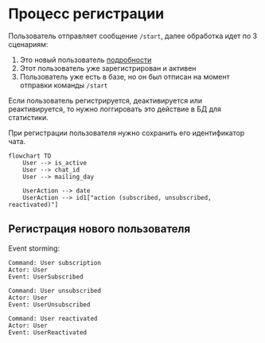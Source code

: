 # Процесс регистрации

Пользователь отправляет сообщение `/start`, далее обработка идет по 3 сценариям:

1) Это новый пользователь [подробности](#Регистрация-нового-пользователя)
2) Этот пользователь уже зарегистрирован и активен
3) Пользователь уже есть в базе, но он был отписан на момент отправки команды `/start`

Если пользователь регистрируется, деактивируется или реактивируется, то нужно логгировать это действие в БД для статистики.

При регистрации пользователя нужно сохранить его идентификатор чата.

```mermaid
flowchart TD
    User --> is_active
    User --> chat_id
    User --> mailing_day

    UserAction --> date
    UserAction --> id1["action (subscribed, unsubscribed, reactivated)"]
```

## Регистрация нового пользователя

Event storming:

```
Command: User subscription
Actor: User
Event: UserSubscribed
```

```
Command: User unsubscribed
Actor: User
Event: UserUnsubscribed
```

```
Command: User reactivated
Actor: User
Event: UserReactivated
```
